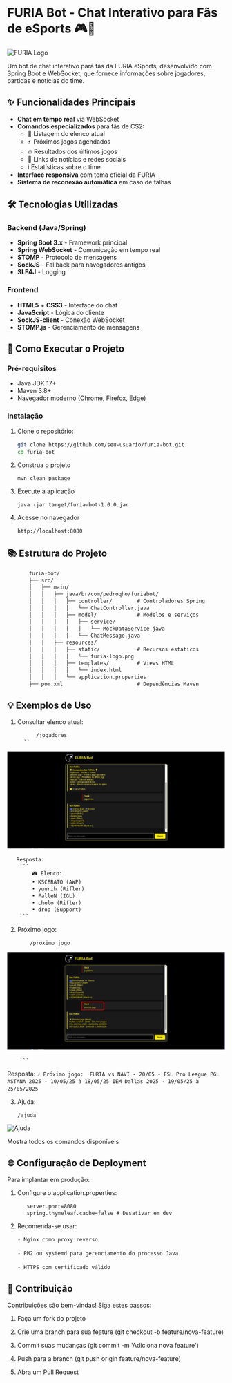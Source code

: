 # FURIA Bot - Chat Interativo para Fãs de eSports 🎮🤖

![FURIA Logo](furia-logo.png)

Um bot de chat interativo para fãs da FURIA eSports, desenvolvido com Spring Boot e WebSocket, que fornece informações sobre jogadores, partidas e notícias do time.

## ✨ Funcionalidades Principais

- **Chat em tempo real** via WebSocket
- **Comandos especializados** para fãs de CS2:
  - 👥 Listagem do elenco atual
  - ⚡ Próximos jogos agendados
  - 🔥 Resultados dos últimos jogos
  - 📰 Links de notícias e redes sociais
  - ℹ️ Estatísticas sobre o time
- **Interface responsiva** com tema oficial da FURIA
- **Sistema de reconexão automática** em caso de falhas

## 🛠️ Tecnologias Utilizadas

### Backend (Java/Spring)
- **Spring Boot 3.x** - Framework principal
- **Spring WebSocket** - Comunicação em tempo real
- **STOMP** - Protocolo de mensagens
- **SockJS** - Fallback para navegadores antigos
- **SLF4J** - Logging

### Frontend
- **HTML5** + **CSS3** - Interface do chat
- **JavaScript** - Lógica do cliente
- **SockJS-client** - Conexão WebSocket
- **STOMP.js** - Gerenciamento de mensagens

## 🚀 Como Executar o Projeto

### Pré-requisitos
- Java JDK 17+
- Maven 3.8+
- Navegador moderno (Chrome, Firefox, Edge)

### Instalação
1. Clone o repositório:
   ```bash
   git clone https://github.com/seu-usuario/furia-bot.git
   cd furia-bot
   ```

2. Construa o projeto
    ```
    mvn clean package
    ```

3. Execute a aplicação
    ```
    java -jar target/furia-bot-1.0.0.jar
    ```

4. Acesse no navegador
    ```
    http://localhost:8080
    ```

## 📚 Estrutura do Projeto

 ```
        furia-bot/
        ├── src/
        │   ├── main/
        │   │   ├── java/br/com/pedroqho/furiabot/
        │   │   │   ├── controller/        # Controladores Spring
        │   │   │   │   └── ChatController.java
        │   │   │   ├── model/             # Modelos e serviços
        │   │   │   │   ├── service/
        │   │   │   │   │   └── MockDataService.java
        │   │   │   │   └── ChatMessage.java
        │   │   ├── resources/
        │   │   │   ├── static/            # Recursos estáticos
        │   │   │   │   └── furia-logo.png
        │   │   │   ├── templates/         # Views HTML
        │   │   │   │   └── index.html
        │   │   │   └── application.properties
        ├── pom.xml                        # Dependências Maven
```

## 💡 Exemplos de Uso

  1. Consultar elenco atual:
      ```
            /jogadores
        ``

  ![Jogadores](./images/jogadores.png)

       Resposta:
        ```
            🎮 Elenco:
            • KSCERATO (AWP)
            • yuurih (Rifler)
            • FalleN (IGL)
            • chelo (Rifler)
            • drop (Support)
        ```
    
  2. Próximo jogo:
        ```
            /proximo jogo
        ```
  ![Proximo jogo](./images/proximo-jogo.png)

        
        ```
  Resposta:
    ```
    ⚡ Próximo jogo: 
    FURIA vs NAVI - 20/05 - ESL Pro League
		PGL ASTANA 2025 - 10/05/25 à 18/05/25
		IEM Dallas 2025 - 19/05/25 à 25/05/2025
        ```

  3. Ajuda:
     ```
     /ajuda
     ```

  ![Ajuda](./image/ajuda.png)


  Mostra todos os comandos disponíveis


## 🌐 Configuração de Deployment
Para implantar em produção:

  1. Configure o application.properties:
     ```
        server.port=8080
        spring.thymeleaf.cache=false # Desativar em dev
     ```
  2. Recomenda-se usar:

     ```
     - Nginx como proxy reverso

     - PM2 ou systemd para gerenciamento do processo Java

     - HTTPS com certificado válido
     ```

## 🤝 Contribuição
Contribuições são bem-vindas! Siga estes passos:

1. Faça um fork do projeto

2. Crie uma branch para sua feature (git checkout -b feature/nova-feature)

3. Commit suas mudanças (git commit -m 'Adiciona nova feature')

4. Push para a branch (git push origin feature/nova-feature)

5. Abra um Pull Request

